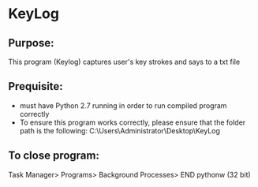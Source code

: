 # KeyLog

## Purpose:
This program (Keylog) captures user's key strokes and says to a txt file

## Prequisite: 
- must have Python 2.7 running in order to run compiled program correctly
- To ensure this program works correctly, please ensure that the folder path is the following: C:\\Users\\Administrator\\Desktop\\KeyLog

## To close program:
Task Manager> Programs> Background Processes> END pythonw (32 bit)


